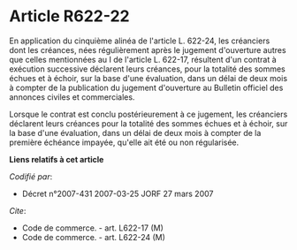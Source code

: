 # Article R622-22

En application du cinquième alinéa de l'article L. 622-24, les créanciers dont les créances, nées régulièrement après le
jugement d'ouverture autres que celles mentionnées au I de l'article L. 622-17, résultent d'un contrat à exécution successive
déclarent leurs créances, pour la totalité des sommes échues et à échoir, sur la base d'une évaluation, dans un délai de deux
mois à compter de la publication du jugement d'ouverture au Bulletin officiel des annonces civiles et commerciales.

Lorsque le contrat est conclu postérieurement à ce jugement, les créanciers déclarent leurs créances pour la totalité des
sommes échues et à échoir, sur la base d'une évaluation, dans un délai de deux mois à compter de la première échéance
impayée, qu'elle ait été ou non régularisée.

**Liens relatifs à cet article**

_Codifié par_:

  - Décret n°2007-431 2007-03-25 JORF 27 mars 2007

_Cite_:

  - Code de commerce. - art. L622-17 (M)
  - Code de commerce. - art. L622-24 (M)
